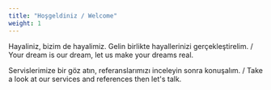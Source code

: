 ```yaml
---
title: "Hoşgeldiniz / Welcome"
weight: 1
---
```


Hayaliniz, bizim de hayalimiz. Gelin birlikte hayallerinizi gerçekleştirelim. / Your dream is our dream, let us make your dreams real.

Servislerimize bir göz atın, referanslarımızı inceleyin sonra konuşalım. / Take a look at our services and references then let's talk.
